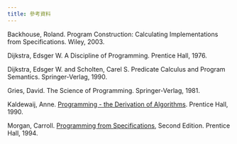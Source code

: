 ```yaml
---
title: 參考資料
---
```


Backhouse, Roland. Program Construction: Calculating Implementations from Specifications. Wiley, 2003.

Dijkstra, Edsger W. A Discipline of Programming. Prentice Hall, 1976.

Dijkstra, Edsger W. and Scholten, Carel S. Predicate Calculus and Program Semantics. Springer-Verlag, 1990.

Gries, David. The Science of Programming. Springer-Verlag, 1981.

Kaldewaij, Anne. [Programming - the Derivation of Algorithms](../assets/Kaldewaij.A1990.pdf). Prentice Hall, 1990.

Morgan, Carroll. [Programming from Specifications](https://www.cs.ox.ac.uk/publications/books/PfS/), Second Edition. Prentice Hall, 1994.
